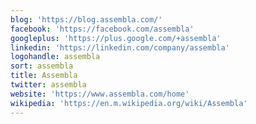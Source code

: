 ```yaml
---
blog: 'https://blog.assembla.com/'
facebook: 'https://facebook.com/assembla'
googleplus: 'https://plus.google.com/+assembla'
linkedin: 'https://linkedin.com/company/assembla'
logohandle: assembla
sort: assembla
title: Assembla
twitter: assembla
website: 'https://www.assembla.com/home'
wikipedia: 'https://en.m.wikipedia.org/wiki/Assembla'
---
```

